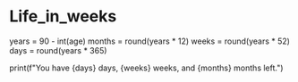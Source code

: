 # Life_in_weeks

years = 90 - int(age)
months = round(years * 12)
weeks = round(years * 52)
days = round(years * 365)

print(f"You have {days} days, {weeks} weeks, and {months} months left.")
